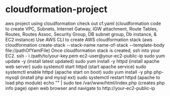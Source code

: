 # cloudformation-project
aws project using cloudformation
check out cf.yaml 
(cloudformation code to create VPC, Subnets, Internet Gatway, IGW attachment, Route Tables, Routes, Routes Assoc, Security Group, DB subnet group, Db instance, & EC2 instance)
Use AWS CLI to create AWS cloudformation stack 
(aws cloudformation create-stack --stack-name name-of-stack --template-body file://pathOfYamlFile)
Once cloudformation stack is created, ssh into your EC2.
ssh - i /path/to/your-key.pem ec2-user@your-ec2-public-ip
sudo yum update -y   (install latest updated)
sudo yum install -y httpd  (install apache web server)
sudo systemctl start httpd  (start apache service)
sudo systemctl enable httpd (apache start on boot)
sudo yum install -y php php-mysqli  (install php and mysql ext)
sudo systemctl restart httpd (apache to load php module)
echo "<?php phpinfo(); ?>" | sudo tee /var/www/html/index.php  (creates php info page)
open web browser and navigate to http://your-ec2-public-ip 






